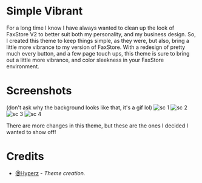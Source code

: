 # Simple Vibrant
For a long time I know I have always wanted to clean up the look of FaxStore V2 to better suit both my personality, and my business design. So, I created this theme to keep things simple, as they were, but also, bring a little more vibrance to my version of FaxStore. With a redesign of pretty much every button, and a few page touch ups, this theme is sure to bring out a little more vibrance, and color sleekness in your FaxStore environment.

# Screenshots
(don't ask why the background looks like that, it's a gif lol)
![sc 1](https://cdn.hyperz.net/u/main/kHdFChc.png)
![sc 2](https://cdn.hyperz.net/u/main/yJqLhQ7.png)
![sc 3](https://cdn.hyperz.net/u/main/WVDJ68n.png)
![sc 4](https://cdn.hyperz.net/u/main/uRU0ght.png)

There are more changes in this theme, but these are the ones I decided I wanted to show off!

# Credits
- [@Hyperz](https://github.com/itz-hyperz) - *Theme creation.*
